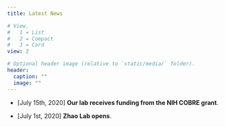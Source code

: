 ```yaml
---
title: Latest News

# View.
#   1 = List
#   2 = Compact
#   3 = Card
view: 2

# Optional header image (relative to `static/media/` folder).
header:
  caption: ""
  image: ""
---
```


* [July 15th, 2020] **Our lab receives funding from the NIH COBRE grant**.

* [July 1st, 2020] **Zhao Lab opens**.

